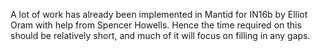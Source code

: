 A lot of work has already been implemented in Mantid for IN16b by Elliot Oram with help from Spencer Howells. Hence the time required on this should be relatively short, and much of it will focus on filling in any gaps.
